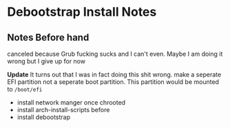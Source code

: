 # Debootstrap Install Notes
## Notes Before hand

canceled because Grub fucking sucks and I can't even. Maybe I am doing it wrong but I give up for now

**Update** It turns out that I was in fact doing this shit wrong. make a seperate EFI partition not a seperate boot partition. This partition would be mounted to `/boot/efi`

- install network manger once chrooted
- install arch-install-scripts before
- install debootstrap
